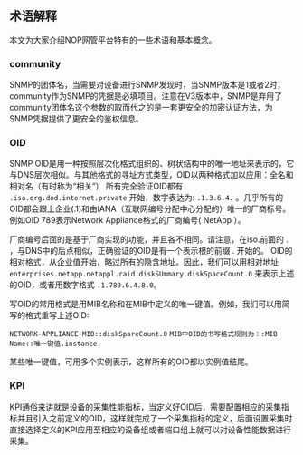 ## 术语解释

本文为大家介绍NOP网管平台特有的一些术语和基本概念。

### community

SNMP的团体名，当需要对设备进行SNMP发现时，当SNMP版本是1或者2时，community作为SNMP的凭据是必填项目。注意在V3版本中，SNMP是弃用了community团体名这个参数的取而代之的是一套更安全的加密认证方法，为SNMP凭据提供了更安全的鉴权信息。

### OID

SNMP OID是用一种按照层次化格式组织的、树状结构中的唯一地址来表示的，它与DNS层次相似。与其他格式的寻址方式类型，OID以两种格式加以应用：全名和相对名（有时称为“相关”） 所有完全验证OID都有 `.iso.org.dod.internet.private` 开始，数字表达为: `.1.3.6.4.` 。几乎所有的OID都会跟上企业(.1)和由IANA（互联网编号分配中心分配的）唯一的厂商标号。例如OID 789表示Network Appliance格式的厂商编号( NetApp ）。

厂商编号后面的是基于厂商实现的功能，并且各不相同。请注意，在iso.前面的 .  ，与DNS中的后点相似，正确验证的OID是有一个表示根的前缀 . 开始的。 OID的相对格式，从企业值开始，略过所有的隐含地址。因此，我们可以用相对地址`enterprises.netapp.netappl.raid.diskSUmmary.diskSpaceCount.0` 来表示上述的OID，或者用数字格式 `.1.789.6.4.8.0`。

写OID的常用格式是用MIB名称和在MIB中定义的唯一键值。例如，我们可以用简写的格式重写上述OID:

`NETWORK-APPLIANCE-MIB::diskSpareCount.0`
`MIB中OID的书写格式规则为：:MIB Name::唯一键值.instance.`

某些唯一键值，可用多个实例表示，这样所有的OID都以实例值结尾。

### KPI

KPI通俗来讲就是设备的采集性能指标，当定义好OID后，需要配置相应的采集指标并且引入之前定义的OID，这样就完成了一个采集指标的定义，后面设置采集时直接选择定义的KPI应用至相应的设备组或者端口组上就可以对设备性能数据进行采集。